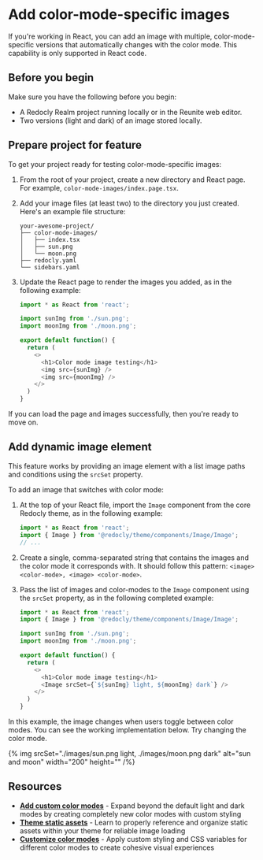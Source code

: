 # Add color-mode-specific images

If you're working in React, you can add an image with multiple, color-mode-specific versions that automatically changes with the color mode.
This capability is only supported in React code.

## Before you begin

Make sure you have the following before you begin:

- A Redocly Realm project running locally or in the Reunite web editor.
- Two versions (light and dark) of an image stored locally.

## Prepare project for feature

To get your project ready for testing color-mode-specific images:

1. From the root of your project, create a new directory and React page.
   For example, `color-mode-images/index.page.tsx`.

2. Add your image files (at least two) to the directory you just created.
   Here's an example file structure:
    ```treeview
    your-awesome-project/
    ├── color-mode-images/
    │   ├── index.tsx
    │   ├── sun.png
    │   └── moon.png
    ├── redocly.yaml
    └── sidebars.yaml
    ```

3. Update the React page to render the images you added, as in the following example:
    ```javascript
    import * as React from 'react';

    import sunImg from './sun.png';
    import moonImg from './moon.png';

    export default function() {
      return (
        <>
          <h1>Color mode image testing</h1>
          <img src={sunImg} />
          <img src={moonImg} />
        </>
      )
    }
    ```

If you can load the page and images successfully, then you're ready to move on.

## Add dynamic image element

This feature works by providing an image element with a list image paths and conditions using the `srcSet` property.

To add an image that switches with color mode:

1. At the top of your React file, import the `Image` component from the core Redocly theme, as in the following example:
    ```javascript
    import * as React from 'react';
    import { Image } from '@redocly/theme/components/Image/Image';
    // ...
    ```

2. Create a single, comma-separated string that contains the images and the color mode it corresponds with.
   It should follow this pattern: `<image> <color-mode>, <image> <color-mode>`.

3. Pass the list of images and color-modes to the `Image` component using the `srcSet` property, as in the following completed example:
    ```javascript
    import * as React from 'react';
    import { Image } from '@redocly/theme/components/Image/Image';

    import sunImg from './sun.png';
    import moonImg from './moon.png';

    export default function() {
      return (
        <>
          <h1>Color mode image testing</h1>
          <Image srcSet={`${sunImg} light, ${moonImg} dark`} />
        </>
      )
    }
    ```

In this example, the image changes when users toggle between color modes.
You can see the working implementation below.
Try changing the color mode.

{% img srcSet="./images/sun.png light, ./images/moon.png dark" alt="sun and moon" width="200" height="" /%}

## Resources

- **[Add custom color modes](../branding/customize-color-modes.md#add-new-color-modes)** - Expand beyond the default light and dark modes by creating completely new color modes with custom styling
- **[Theme static assets](./theme-static-assets.md)** - Learn to properly reference and organize static assets within your theme for reliable image loading
- **[Customize color modes](../branding/customize-color-modes.md)** - Apply custom styling and CSS variables for different color modes to create cohesive visual experiences
